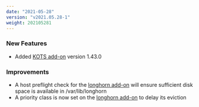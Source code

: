 ```yaml
---
date: "2021-05-28"
version: "v2021.05.28-1"
weight: 202105281
---
```


### <span class="label label-green">New Features</span>
- Added [KOTS add-on](/docs/add-ons/kotsadm) version 1.43.0

### <span class="label label-blue">Improvements</span>
- A host preflight check for the [longhorn add-on](/docs/add-ons/longhorn) will ensure sufficient disk space is available in /var/lib/longhorn
- A priority class is now set on the [longhorn add-on](/docs/add-ons/longhorn) to delay its eviction

